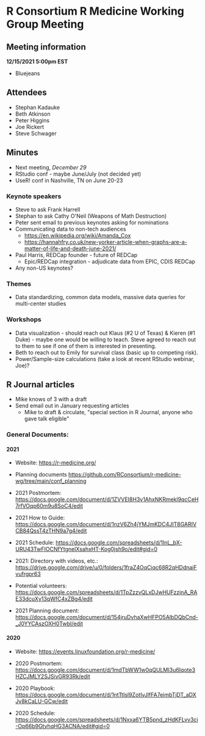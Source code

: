 # R Consortium R Medicine Working Group Meeting 

## Meeting information

**12/15/2021 5:00pm EST**

* Bluejeans

## Attendees

* Stephan Kadauke
* Beth Atkinson
* Peter Higgins
* Joe Rickert
* Steve Schwager


## Minutes 

* Next meeting, *December 29* 
* RStudio conf - maybe June/July (not decided yet)
* UseR! conf in Nashville, TN on June 20-23

### Keynote speakers

* Steve to ask Frank Harrell
* Stephan to ask Cathy O'Neil (Weapons of Math Destruction)
* Peter sent email to previous keynotes asking for nominations
* Communicating data to non-tech audiences
     * https://en.wikipedia.org/wiki/Amanda_Cox
     * https://hannahfry.co.uk/new-yorker-article-when-graphs-are-a-matter-of-life-and-death-june-2021/
* Paul Harris, REDCap founder - future of REDCap
     * Epic/REDCap integration - adjudicate data from EPIC, CDIS REDCap
* Any non-US keynotes?

### Themes

* Data standardizing, common data models, massive data queries for multi-center studies

### Workshops

* Data visualization - should reach out Klaus (#2 U of Texas) & Kieren (#1 Duke) - maybe one would be willing to teach.  Steve agreed to reach out to them to see if one of them is interested in presenting.
* Beth to reach out to Emily for survival class (basic up to competing risk).
* Power/Sample-size calculations (take a look at recent RStudio webinar, Joe)?


## R Journal articles

* Mike knows of 3 with a draft
* Send email out in January requesting articles
  - Mike to draft & circulate, "special section in R Journal, anyone who gave talk eligible"

### General Documents: 

#### 2021

* Website: https://r-medicine.org/

* Planning documents  https://github.com/RConsortium/r-medicine-wg/tree/main/conf_planning

* 2021 Postmortem: https://docs.google.com/document/d/1ZVVEI8H3v1AhxNKRmekl9qcCeH7rfVOqp60m9u8SoC4/edit

* 2021 How to Guide: https://docs.google.com/document/d/1nzV6Zh4jYMJmKDC4JIT8GARIVCB84QssT4zTHN9a7g4/edit
 
* 2021 Schedule: https://docs.google.com/spreadsheets/d/1InL_bX-URU43TwFIOCNfYtgnelXsahxHT-Kog0jsh9o/edit#gid=0

* 2021: Directory with videos, etc.: https://drive.google.com/drive/u/0/folders/1fraZ4OqCiqc68R2qHDdnaiFvufrgpr63

* Potential volunteers:
https://docs.google.com/spreadsheets/d/1TpZzzvQLxDJwHUFzzjnA_RAE33dcuXy13qWfC4xZBg4/edit

* 2021 Planning document: https://docs.google.com/document/d/154jruDvhaXwHFPO5AIbDQbCnd-_J0YYCAszOXH0TwbI/edit 


#### 2020

* Website: https://events.linuxfoundation.org/r-medicine/

* 2020 Postmortem: https://docs.google.com/document/d/1mdTbWW1w0qQULMI3u6Iqote3HZCJMLY2SJSivGR93Rk/edit

* 2020 Playbook: https://docs.google.com/document/d/1ntTtIsl9ZotIyJlfFA7eimbTjDT_aDXJv8kCaLU-GCw/edit

* 2020 Schedule: https://docs.google.com/spreadsheets/d/1Nxxa6YTB5pnd_zHdKFLvv3ci-Op66b9GtyhqHG3ACNA/edit#gid=0





